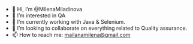 - 👋 Hi, I’m @MilenaMiladinova
- 👀 I’m interested in QA
- 🌱 I’m currently working with Java & Selenium.
- 💞️ I’m looking to collaborate on everything related to Quality assurance.
- 📫 How to reach me: mailanamilena@gmail.com

<!---
MilenaMiladinova/MilenaMiladinova is a ✨ special ✨ repository because its `README.md` (this file) appears on your GitHub profile.
You can click the Preview link to take a look at your changes.
--->
